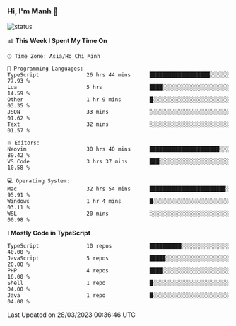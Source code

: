 ### Hi, I'm Manh 👋

![status](https://badge.stateful.com/manhhn01/status.svg)

<!--START_SECTION:waka-->
📊 **This Week I Spent My Time On** 

```text
🕑︎ Time Zone: Asia/Ho_Chi_Minh

💬 Programming Languages: 
TypeScript               26 hrs 44 mins      ███████████████████░░░░░░   77.93 % 
Lua                      5 hrs               ████░░░░░░░░░░░░░░░░░░░░░   14.59 % 
Other                    1 hr 9 mins         █░░░░░░░░░░░░░░░░░░░░░░░░   03.35 % 
JSON                     33 mins             ░░░░░░░░░░░░░░░░░░░░░░░░░   01.62 % 
Text                     32 mins             ░░░░░░░░░░░░░░░░░░░░░░░░░   01.57 % 

🔥 Editors: 
Neovim                   30 hrs 40 mins      ██████████████████████░░░   89.42 % 
VS Code                  3 hrs 37 mins       ███░░░░░░░░░░░░░░░░░░░░░░   10.58 % 

💻 Operating System: 
Mac                      32 hrs 54 mins      ████████████████████████░   95.91 % 
Windows                  1 hr 4 mins         █░░░░░░░░░░░░░░░░░░░░░░░░   03.11 % 
WSL                      20 mins             ░░░░░░░░░░░░░░░░░░░░░░░░░   00.98 % 
```

**I Mostly Code in TypeScript** 

```text
TypeScript               10 repos            ██████████░░░░░░░░░░░░░░░   40.00 % 
JavaScript               5 repos             █████░░░░░░░░░░░░░░░░░░░░   20.00 % 
PHP                      4 repos             ████░░░░░░░░░░░░░░░░░░░░░   16.00 % 
Shell                    1 repo              █░░░░░░░░░░░░░░░░░░░░░░░░   04.00 % 
Java                     1 repo              █░░░░░░░░░░░░░░░░░░░░░░░░   04.00 % 
```




 Last Updated on 28/03/2023 00:36:46 UTC
<!--END_SECTION:waka-->
